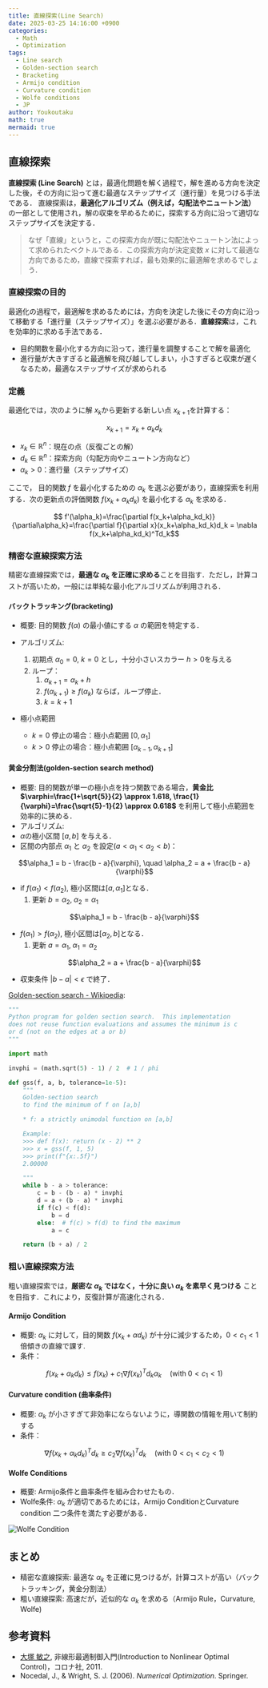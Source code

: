 ```yaml
---
title: 直線探索(Line Search)
date: 2025-03-25 14:16:00 +0900
categories:
  - Math
  - Optimization
tags:
  - Line search
  - Golden-section search
  - Bracketing
  - Armijo condition
  - Curvature condition
  - Wolfe conditions
  - JP
author: Youkoutaku
math: true
mermaid: true
---
```


## 直線探索
**直線探索 (Line Search)** とは，最適化問題を解く過程で，解を進める方向を決定した後，その方向に沿って進む最適なステップサイズ（進行量）を見つける手法である．
直線探索は，**最適化アルゴリズム（例えば，勾配法やニュートン法）** の一部として使用され，解の収束を早めるために，探索する方向に沿って適切なステップサイズを決定する．

> なぜ「直線」というと，この探索方向が既に勾配法やニュートン法によって求められたベクトルである．この探索方向が決定変数 $x$ に対して最適な方向であるため，直線で探索すれば，最も効果的に最適解を求めるでしょう．

### 直線探索の目的
最適化の過程で，最適解を求めるためには，方向を決定した後にその方向に沿って移動する「進行量（ステップサイズ）」を選ぶ必要がある．**直線探索**は，これを効率的に求める手法である．
- 目的関数を最小化する方向に沿って，進行量を調整することで解を最適化
- 進行量が大きすぎると最適解を飛び越してしまい，小さすぎると収束が遅くなるため，最適なステップサイズが求められる

### 定義
最適化では，次のように解 $x_k$​ から更新する新しい点 $x_{k+1}$​ を計算する：

$$
x_{k+1} = x_k + \alpha_kd_k$$

- $x_k\in\mathbb{R}^n$​：現在の点（反復ごとの解）
- $d_k\in\mathbb{R}^n$​：探索方向（勾配方向やニュートン方向など）
- $\alpha_k>0$​：進行量（ステップサイズ）

ここで， 目的関数 $f$ を最小化するための $\alpha_k$ を選ぶ必要があり，直線探索を利用する．次の更新点の評価関数 $f(x_{k}+\alpha_kd_k)$ を最小化する $\alpha_k$ を求める．

$$
f'(\alpha_k)=\frac{\partial f(x_k+\alpha_kd_k)}{\partial\alpha_k}=\frac{\partial f}{\partial x}(x_k+\alpha_kd_k)d_k = \nabla f(x_k+\alpha_kd_k)^Td_k$$

### 精密な直線探索方法
精密な直線探索では，**最適な $\alpha_k$ を正確に求める**ことを目指す．ただし，計算コストが高いため，一般には単純な最小化アルゴリズムが利用される．

#### バックトラッキング(bracketing)
- 概要: 目的関数 $f(\alpha)$ の最小値にする $\alpha$ の範囲を特定する．
- アルゴリズム:
    1. 初期点 $\alpha_0=0$, $k=0$ とし，十分小さいスカラー $h>0$を与える
    2. ループ：
	    1. $\alpha_{k+1}=\alpha_k+h$
	    2. $f(\alpha_{k+1})\ge f(\alpha_k)$ ならば，ループ停止．
	    3. $k=k+1$

- 極小点範囲
	- $k=0$ 停止の場合：極小点範囲 $[0, \alpha_1]$
	- $k>0$ 停止の場合：極小点範囲 $[\alpha_{k-1}, \alpha_{k+1}]$

#### 黄金分割法(golden-section search method)
- 概要: 目的関数が単一の極小点を持つ関数である場合，**黄金比 $\varphi=\frac{1+\sqrt{5}}{2} \approx 1.618, \frac{1}{\varphi}=\frac{\sqrt{5}-1}{2} \approx 0.618$** を利用して極小点範囲を効率的に狭める．
- アルゴリズム:
- $\alpha$の極小区間 $[a, b]$ を与える．
- 区間の内部点 $\alpha_1$ と $\alpha_2$ を設定($a < \alpha_1 < \alpha_2 < b$)：

$$\alpha_1 = b - \frac{b - a}{\varphi}, \quad \alpha_2 = a + \frac{b - a}{\varphi}$$

- if $f(\alpha_1)<f(\alpha_2)$, 極小区間は$[a, \alpha_1]$となる．
    1. 更新 $b=\alpha_2,\;\alpha_2=\alpha_1$

$$\alpha_1 = b - \frac{b - a}{\varphi}$$

- $f(\alpha_1)>f(\alpha_2)$, 極小区間は$[\alpha_2, b]$となる．
	1. 更新 $a=\alpha_1,\;\alpha_1=\alpha_2$

$$\alpha_2 = a + \frac{b - a}{\varphi}$$

- 収束条件 $\vert b - a \vert < \epsilon$ で終了．


[Golden-section search - Wikipedia](https://en.wikipedia.org/wiki/Golden-section_search):

```python
"""
Python program for golden section search.  This implementation
does not reuse function evaluations and assumes the minimum is c
or d (not on the edges at a or b)
"""

import math

invphi = (math.sqrt(5) - 1) / 2  # 1 / phi

def gss(f, a, b, tolerance=1e-5):
    """
    Golden-section search
    to find the minimum of f on [a,b]

    * f: a strictly unimodal function on [a,b]

    Example:
    >>> def f(x): return (x - 2) ** 2
    >>> x = gss(f, 1, 5)
    >>> print(f"{x:.5f}")
    2.00000

    """
    while b - a > tolerance:
        c = b - (b - a) * invphi
        d = a + (b - a) * invphi
        if f(c) < f(d):
            b = d
        else:  # f(c) > f(d) to find the maximum
            a = c

    return (b + a) / 2
```

### 粗い直線探索方法
粗い直線探索では，**厳密な $\alpha_k$ ではなく，十分に良い $\alpha_k$ を素早く見つける** ことを目指す．これにより，反復計算が高速化される．

#### Armijo Condition
- 概要: $\alpha_k$ に対して，目的関数 $f(x_k + \alpha d_k)$ が十分に減少するため，$0<c_1<1$倍傾きの直線で課す.
- 条件：

$$
f(x_k+\alpha_kd_k)\le f(x_k)+c_1\nabla f(x_k)^Td_k\alpha_k \quad (\text{with}\;0<c_1<1)$$

#### Curvature condition (曲率条件)
- 概要: $\alpha_k$ が小さすぎて非効率にならないように，導関数の情報を用いて制約する
- 条件：

$$
\nabla f(x_k+\alpha_kd_k)^Td_k \ge c_2\nabla f(x_k)^Td_k \quad (\text{with}\;0<c_1<c_2<1)$$

#### Wolfe Conditions
- 概要: Armijo条件と曲率条件を組み合わせたもの．
- Wolfe条件: $\alpha_k$ が適切であるためには，Armijo ConditionとCurvature condition 二つ条件を満たす必要がある．

![Wolfe Condition](https://preview.redd.it/wolfe-condition-v0-otakpbgdsrqe1.jpg?width=640&crop=smart&auto=webp&s=67702633b9e8e729ce5425f8ba2ce296f7d9ae75)

## まとめ

- 精密な直線探索: 最適な $\alpha_k$ を正確に見つけるが，計算コストが高い（バックトラッキング，黄金分割法）
- 粗い直線探索: 高速だが，近似的な $\alpha_k$ を求める（Armijo Rule，Curvature, Wolfe)

## 参考資料
- [大塚 敏之](https://www.ids.sys.i.kyoto-u.ac.jp/index.html), 非線形最適制御入門(Introduction to Nonlinear Optimal Control)，コロナ社, 2011.
- Nocedal, J., & Wright, S. J. (2006). *Numerical Optimization*. Springer.